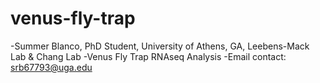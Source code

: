 # venus-fly-trap
-Summer Blanco, PhD Student, University of Athens, GA, Leebens-Mack Lab & Chang Lab
-Venus Fly Trap RNAseq Analysis
-Email contact: srb67793@uga.edu
